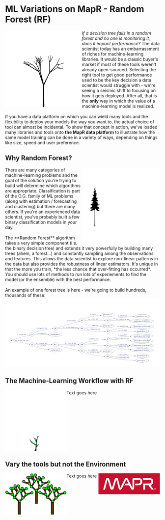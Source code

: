 # ML Variations on MapR - Random Forest (RF)

<img align="left"  src="./images/growing.gif" width="250">

*If a decision tree fails in a random forest and no one is monitoring it, does it impact performance?*  The data scientist today has an embarrassment of riches for machine-learning libraries. It would be a classic buyer's market if most of these tools weren't already open-sourced. Selecting the right tool to get good performance used to be the key decision a data scientist would struggle with - we're seeing a seismic shift to focusing on how it gets deployed. After all, that is the **only** way in which the value of a machine-learning model is realized. <br/>
<br/>
If you have a data platform on which you can wield many tools and the flexibility to deploy your models the way you want to, the actual choice of tool can almost be incidental. To show that concept in action, we've loaded many libraries and tools onto **the MapR data platform** to illustrate how the same model training can be done in a variety of ways, depending on things like size, speed and user preference.
<br clear="left"/>

## Why Random Forest?
<img align="right"  src="./images/forest.gif" width="250">
There are many categories of machine-learning problems and the goal of the solution you're trying to build will determine which algorithms are appropriate. Classification is part of the O.G. family of ML problems  (along with estimation / forecasting and clustering) but there are many others. If you're an experienced data scientist, you've probably built a few binary classification models in your day. <br/>
<br/>
The **Random Forest** algorithm takes a very simple component (i.e. the binary decision tree) and extends it very powerfully by building many trees (ahem, a forest...) and constantly sampling among the observations and features. This allows the data scientist to explore non-linear patterns in the data but also provides the robustness of linear estimators. It's unique in that the more you train, *the less chance that over-fitting has occurred*. You should use lots of methods to run lots of experiements to find the model (or the ensemble) with the best performance.
<br clear="right"/>
<br/>
An example of one forest tree is here - we're going to build hundreds, thousands of these: 
<img src="./images/sampleTree.png" width="750">


## The Machine-Learning Workflow with RF

<img align="left"  src="./images/tree.gif" width="200">
Text goes here

<br clear="left"/>




## Vary the tools but not the Environment

<img align="left"  src="./images/randomForest.png" width="200">
Text goes here
<img align="right"  src="./images/mapr.png" width="200">
<br clear="right"/>
<br clear="left"/>

